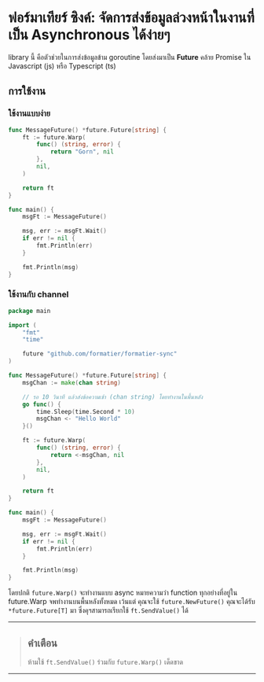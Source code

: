 # ฟอร์มาเทียร์ ซิงค์: จัดการส่งข้อมูลล่วงหน้าในงานที่เป็น Asynchronous ได้ง่ายๆ

library นี้ คือตัวช่วยในการส่งข้อมูลข้าม goroutine โดยส่งมาเป็น **Future** คล้าย Promise ใน Javascript (js) หรือ Typescript (ts)

## การใช้งาน

### ใช้งานแบบง่าย

```go
func MessageFuture() *future.Future[string] {
	ft := future.Warp(
		func() (string, error) {
			return "Gorn", nil
		},
		nil,
	)

	return ft
}

func main() {
	msgFt := MessageFuture()

	msg, err := msgFt.Wait()
	if err != nil {
		fmt.Println(err)
	}

	fmt.Println(msg)
}
```

### ใช้งานกับ channel

```go
package main

import (
	"fmt"
	"time"

	future "github.com/formatier/formatier-sync"
)

func MessageFuture() *future.Future[string] {
	msgChan := make(chan string)

	// รอ 10 วินาที แล้วส่งข้อความเข้า (chan string) โดยทำงานในพื้นหลัง
	go func() {
		time.Sleep(time.Second * 10)
		msgChan <- "Hello World"
	}()

	ft := future.Warp(
		func() (string, error) {
			return <-msgChan, nil
		},
		nil,
	)

	return ft
}

func main() {
	msgFt := MessageFuture()

	msg, err := msgFt.Wait()
	if err != nil {
		fmt.Println(err)
	}

	fmt.Println(msg)
}
```

โดยปกติ ```future.Warp()``` จะทำงานแบบ async หมายความว่า function ทุกอย่างที่อยู่ใน future.Warp จพทำงานบนพื้นหลังทั้งหมด
เว้นแต่ คุณจะใช้ ```future.NewFuture()``` คุณจะได้รับ ```*future.Future[T]``` มา ซึ่งคุฯสามารถเรียกใช้ ```ft.SendValue()``` ได้

-----

> ## คำเตือน
> ห้ามใช้ ```ft.SendValue()``` ร่วมกับ ```future.Warp()``` เด็ดขาด

-----